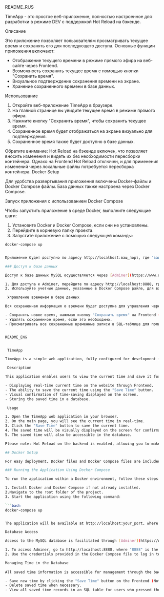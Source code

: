 README_RUS

TimeApp - это простое веб-приложение, полностью настроенное для разработки в режиме DEV с поддержкой Hot Reload на бэкенде.

Описание

Это приложение позволяет пользователям просматривать текущее время и сохранять его для последующего доступа. Основные функции приложения включают:

- Отображение текущего времени в режиме прямого эфира на веб-сайте через Frontend.
- Возможность сохранить текущее время с помощью кнопки "Сохранить время".
- Визуальное подтверждение сохранения времени на экране.
- Хранение сохраненного времени в базе данных.

Использование

1. Откройте веб-приложение TimeApp в браузере.
2. На главной странице вы увидите текущее время в режиме прямого эфира.
3. Нажмите кнопку "Сохранить время", чтобы сохранить текущее время.
4. Сохраненное время будет отображаться на экране визуально для подтверждения.
5. Сохраненное время также будет доступно в базе данных.

Обратите внимание: Hot Reload на бэкенде включен, что позволяет вносить изменения и видеть их без необходимости пересборки контейнера. Однако на Frontend Hot Reload отключен, и для применения изменений через локальные файлы потребуется пересборка контейнера.
 Docker Setup

Для удобства развертывания приложения включены Docker-файлы и Docker Compose файлы. База данных также настроена через Docker Compose.

Запуск приложения с использованием Docker Compose

Чтобы запустить приложение в среде Docker, выполните следующие шаги:

1. Установите Docker и Docker Compose, если они не установлены.
2. Перейдите в корневую папку проекта.
3. Запустите приложение с помощью следующей команды:

```bash
docker-compose up


Приложение будет доступно по адресу http://localhost:ваш_порт, где "ваш_порт" - порт, указанный в Docker Compose файле.

### Доступ к базе данных

Доступ к базе данных MySQL осуществляется через [Adminer](https://www.adminer.org/), который также интегрирован в Docker Compose.

1. Для доступа к Adminer, перейдите по адресу http://localhost:8888, где "8888" - порт Adminer.
2. Используйте учетные данные, указанные в Docker Compose файле, для входа в Adminer и управления базой данных MySQL.

 Управление временем в базе данных

Вся сохраненная информация о времени будет доступна для управления через бэкэнд, который также включает базу данных. Вы можете выполнять следующие действия:

- Сохранять новое время, нажимая кнопку "Сохранить время" на Frontend (Обратите внимание, что Hot Reload на Frontend отключен и для внесения изменений нужно будет перезагрузить страницу).
- Удалять сохраненное время, если это необходимо.
- Просматривать все сохраненные временные записи в SQL-таблице для пользователей, которые нажали кнопку "Сохранить время".


README_ENG


 TimeApp

TimeApp is a simple web application, fully configured for development in DEV mode with Hot Reload support on the backend.

 Description

This application enables users to view the current time and save it for later access. The core features of the application include:

- Displaying real-time current time on the website through Frontend.
- The ability to save the current time using the "Save Time" button.
- Visual confirmation of time-saving displayed on the screen.
- Storing the saved time in a database.

 Usage

1. Open the TimeApp web application in your browser.
2. On the main page, you will see the current time in real-time.
3. Click the "Save Time" button to save the current time.
4. The saved time will be visually displayed on the screen for confirmation.
5. The saved time will also be accessible in the database.

Please note: Hot Reload on the backend is enabled, allowing you to make changes and see them without the need to rebuild the container. However, Hot Reload is disabled on the Frontend, and changes made through local files will require a container rebuild to take effect.

## Docker Setup

For easy deployment, Docker files and Docker Compose files are included. The database is also set up through Docker Compose.

### Running the Application Using Docker Compose

To run the application within a Docker environment, follow these steps:

1. Install Docker and Docker Compose if not already installed.
2.Navigate to the root folder of the project.
3. Start the application using the following command:

```bash
docker-compose up


The application will be available at http://localhost:your_port, where "your_port" is the port specified in the Docker Compose file.

Database Access

Access to the MySQL database is facilitated through [Adminer](https://www.adminer.org/), also integrated into Docker Compose.

1. To access Adminer, go to http://localhost:8888, where "8888" is the Adminer port.
2. Use the credentials provided in the Docker Compose file to log in to Adminer and manage the MySQL database.

Managing Time in the Database
  
All saved time information is accessible for management through the backend, which also includes the database. You can perform the following actions:

- Save new time by clicking the "Save Time" button on the Frontend (Note that Hot Reload on the Frontend is disabled, and you will need to refresh the page to see changes).
- Delete saved time when necessary.
- View all saved time records in an SQL table for users who pressed the "Save Time" button.
